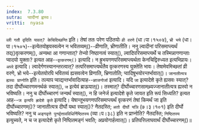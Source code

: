 ```yaml
---
index:  7.3.80
sutra:  प्वादीनां ह्वस्वः।
vritti:  nyasa
---
```


`व्ली गतौ वृदिति यावत्? केचिदिच्छन्ति` इति। तेषां ततः परेण पठितयोः `व्री वरणे` (धा।पा।१५०४), `भ्री भये` (धा।पा।१५०५)--इत्येतयोह्र्यस्वत्वेन न भवितव्यम्()--व्रीणाति, भ्रीणातीति। ननु ल्वादीनां परिसमाप्त्यर्थं तद्()वृत्करणम्(), अन्यथा आ गणान्तात्? तेभ्यो निष्ठानत्वं स्यात्(), ल्वादिपरिसमाप्त्यर्थे च तस्मिन्नागणान्ताः प्वादयो युक्ताः? इत्यत आह--`वृत्करणम्()` इत्यादि। न ह्रुभयगणपरिसमाप्त्यर्थता केनचिद्विरुध्यत इत्यभिप्रायः।
`अपरे` इत्यादि। ल्वादेर्गणस्यानन्तरत्वात्? तत्परिसमाप्त्यर्थतैव वृत्करणस्य युक्तेति भावः। तेषामेवमिच्छतां व्री वरणे, भ्रो भये--इत्येतयोरपि भवितव्यं ह्यसवत्वेन व्रिणाति, भ्रिणातोति; प्वादिषूभयोरन्तर्भावात्()। `जानातीत्यत्र ह्यस्वः प्राप्नोति` इति। तल्याप प्वाद्यन्तर्भावादित्याह--`ज्ञाजनोर्जा` इत्यादि। यदि `जा` इत्यादेशे कृते ह्यसवः स्यात्? तदा दीर्घोच्चारणमनर्थकं स्यात्(), `ज` इत्येवं ब्राऊयात्()। तस्मात्? दीर्घोच्चारणसामथ्र्यज्जानातीत्यत्र ह्यस्वो न भविष्यति। ननु च दीर्घोच्चारणं जन्यर्थं स्यात्(), न हि जनेर्ज इत्यादेशे कृते जायत इति रूपं सिध्यति? इत्यत आह--`ज इत्यपि ह्रादेशे कृते` इत्यादि। येषान्तूभयगणपरिसमाप्त्यर्थं वृत्करणं तेषां किमर्थं जा इति दीर्घोच्चारणम्()? जानातीत्यत्र दीर्घो यथा स्यात्()? नैतदस्ति; `अतो दीर्घो यञि` (७।३।१०१) इति दीर्घो भविष्यति? ननु च `अङ्गवृत्ते पुनर्वृत्तावविधिर्निष्ठितस्य` (व्या।प।३८) इति न प्राप्नोति? नैतदस्ति; `निष्ठितस्य` इत्युच्यते, न च ज इत्यादेशे कृते निष्ठितमङ्गं भवति; अप्रयोगार्हत्वात्()। प्रतिपत्तिलाघवार्थं दीर्घोच्चारणम्()॥

